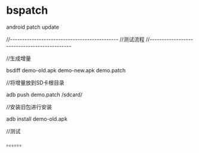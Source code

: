 # bspatch
android patch update

//---------------------------------------------
//测试流程
//---------------------------------------------

//生成增量

bsdiff demo-old.apk demo-new.apk demo.patch

//将增量放到SD卡根目录

adb push demo.patch /sdcard/

//安装旧包进行安装

adb install demo-old.apk

//测试

。。。。。。
